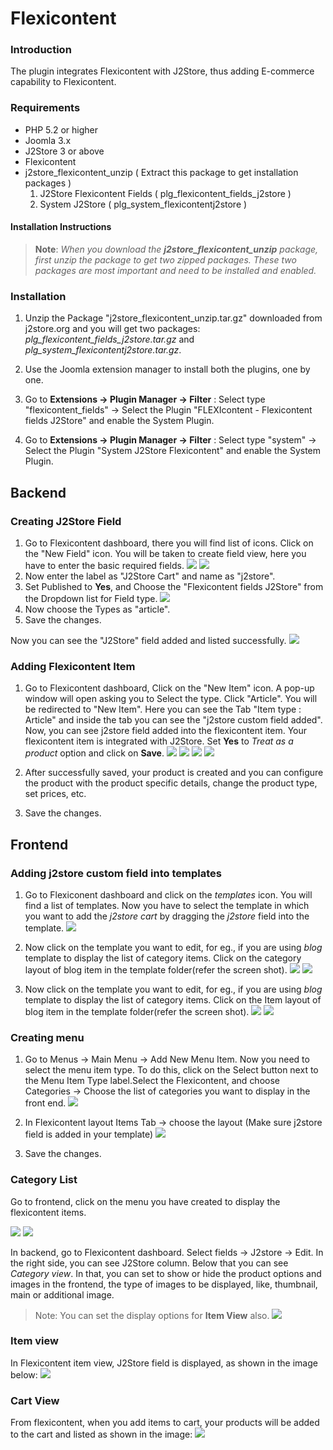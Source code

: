 # Flexicontent

### Introduction 

  The plugin integrates Flexicontent with J2Store, thus adding E-commerce capability to Flexicontent.

### Requirements

* PHP 5.2 or higher
* Joomla 3.x
* J2Store 3 or above
* Flexicontent  
* j2store_flexicontent_unzip ( Extract this package to get installation packages )
    1. J2Store Flexicontent Fields ( plg_flexicontent_fields_j2store )
    2. System J2Store ( plg_system_flexicontentj2store ) 


#### Installation Instructions 

>**Note**: *When you download the **j2store_flexicontent_unzip** package, first unzip the package to get two zipped packages. These two packages are most important and need to be installed and enabled.*

### Installation 
1. Unzip the Package "j2store_flexicontent_unzip.tar.gz" downloaded from j2store.org and you will get two packages: *plg_flexicontent_fields_j2store.tar.gz* and *plg_system_flexicontentj2store.tar.gz*.
 
2. Use the Joomla extension manager to install both the plugins, one by one. 
3. Go to **Extensions -> Plugin Manager -> Filter** : Select type "flexicontent_fields" -> Select the Plugin "FLEXIcontent - Flexicontent fields J2Store" and enable the System Plugin.

4. Go to **Extensions -> Plugin Manager -> Filter** : Select type "system" -> Select the Plugin "System J2Store Flexicontent" and enable the System Plugin.

## Backend 
### Creating J2Store Field 
1. Go to Flexicontent dashboard, there you will find list of icons. Click on the "New Field" icon. You will be taken to create field view, here you have to enter the basic required fields.
![](fc-step-1.png)
![](fc-step-3.png)
2. Now enter the label as "J2Store Cart" and name as "j2store".
3. Set Published to **Yes**, and Choose the "Flexicontent fields J2Store" from the Dropdown list for Field type.
![](fc-step-4.png)
4. Now choose the Types as "article".
5. Save the changes.

Now you can see the "J2Store" field added and listed successfully.
![](fc-fields-list-new.png)
### Adding Flexicontent Item

1. Go to Flexicontent dashboard, Click on the "New Item" icon. A pop-up window will open asking you to Select the type. Click "Article". You will be redirected to "New Item". Here you can see the Tab "Item type : Article" and inside the tab you can see the "j2store custom field added". Now, you can see j2store field added into the flexicontent item. Your flexicontent item is integrated with J2Store. Set **Yes** to *Treat as a product* option and click on **Save**.
![](fc-item-create-new.png)
![](fc-create-item-article.png)
![](fc-create-new-item1.png)
![](fc_item_after_save.png)

2. After successfully saved, your product is created and you can configure the product with the product specific details, change the product type, set prices, etc.

3. Save the changes.

## Frontend

### Adding j2store custom field into templates

1. Go to Flexiconent dashboard and click on the *templates* icon. You will find a list of templates. Now you have to select the template in which you want to add the *j2store cart* by dragging the *j2store* field into the template.
![](templates_list.png)

2. Now click on the template you want to edit, for eg., if you are using *blog* template to display the list of category items. Click on the category layout of blog item in the template folder(refer the screen shot).
![](catagory_blog_before_drag_.png)
![](category_blog_edit_after_drag.png)

3. Now click on the template you want to edit, for eg., if you are using *blog* template to display the list of category items. Click on the Item layout of blog item in the template folder(refer the screen shot).
![](item_view_before_j2store_drag.png)
![](item_view_after_j2store_drag.png)


### Creating menu 

1. Go to Menus -> Main Menu -> Add New Menu Item. Now you need to select the menu item type. To do this, click on the Select button next to the Menu Item Type label.Select the Flexicontent, and choose Categories -> Choose the list of categories  you want to display in the front end.
![](shop_menu.png)

2. In Flexicontent layout Items Tab -> choose the layout (Make sure j2store field is added in your template) 
![](shop_menu-a.png)

3. Save the changes.

### Category List 

Go to frontend, click on the menu you have created to display the flexicontent items.

![](fc-fe-cv-w-options.png)
![](fc-fe-cv-wo-options.png)

In backend, go to Flexicontent dashboard. Select fields -> J2store -> Edit. In the right side, you can see J2Store column. Below that you can see *Category view*. In that, you can set to show or hide the product options and images in the frontend, the type of images to be displayed, like, thumbnail, main or additional image. 

>Note: You can set the display options for **Item View** also.
![](fc-step-5.png)

### Item view 
In Flexicontent item view, J2Store field is displayed, as shown in the image below:
![](fc_item_detail_view.png)


### Cart View

From flexicontent, when you add items to cart, your products will be added to the cart and listed as shown in the image:
![](item_cart.png)





